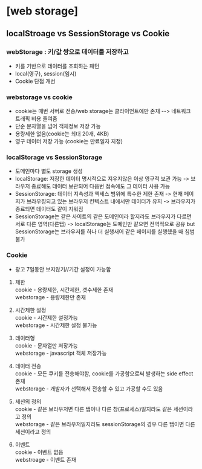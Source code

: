 # [web storage]
## localStroage vs SessionStorage vs Cookie

### webStorage : 키/값 쌍으로 데이터를 저장하고
- 키를 기반으로 데이터를 조회하는 패턴
- local(영구), session(임시)
- Cookie 단점 개선


### webstorage vs cookie
- cookie는 매번 서버로 전송/web storage는 클라이언트에만 존재 --> 네트워크 트래픽 비용 줄여줌
- 단순 문자열을 넘어 객체정보 저장 가능
- 용량제한 없음(cookie는 최대 20개, 4KB)
- 영구 데이터 저장 가능 (cookie는 만료일자 지정)

### localStorage vs SessionStorage
- 도메인마다 별도 storage 생성
- localStorage: 저장한 데이터 명시적으로 지우지않은 이상 영구적 보관 가능
-> 브라우저 종료해도 데이터 보관되어 다음번 접속에도 그 데이터 사용 가능
- SessionStorage: 데이터 지속성과 엑세스 범위에 특수한 제한 존재
-> 현재 페이지가 브라우징되고 있는 브라우저 컨텍스트 내에서만 데이터가 유지
-> 브라우저가 종료되면 데이터도 같이 지워짐
- SessionStorage는 같은 사이트의 같은 도메인이라 할지라도 브라우저가 다르면 서로 다른 영역(다른탭)
-> localStorage는 도메인만 같으면 전역적으로 공유 but SessionStorage는 브라우저를 하나 더 실행새어
같은 페이지를 실행헀을 때 침범 불가



### Cookie
- 광고 7일동안 보지않기//기간 설정이 가능함

1. 제한      
cookie - 용량제한, 시간제한, 갯수제한 존재   
webstorage - 용량제한만 존재​   

2. 시간제한 설정   
cookie - 시간제한 설정가능   
webstorage - 시간제한 설정 불가능   ​

3. 데이터형   
cookie - 문자열만 저장가능   
webstorage - javascript 객체 저장가능​   

4. 데이터 전송   
cookie - 모든 쿠키를 전송해야함, cookie를 가공함으로써 발생하는 side effect존재   
webstorage - 개발자가 선택해서 전송할 수 있고 가공할 수도 있음​   

5. 세션의 정의   
cookie - 같은 브라우저면 다른 탭이나 다른 창(프로세스)일지라도 같은 세션이라고 정의   
webstorage - 같은 브라우저일지라도 sessionStorage의 경우 다른 탭이면 다른 세션이라고 정의​   

6. 이벤트   
cookie - 이벤트 없음   
webstroage - 이벤트 존재   
